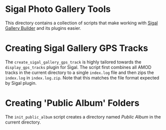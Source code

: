 # Sigal Photo Gallery Tools

This directory contains a collection of scripts that make working with [Sigal Gallery Builder](https://github.com/saimn/sigal) and its plugins easier.



# Creating Sigal Gallery GPS Tracks

The ``create_sigal_gallery_gps_track`` is highly tailored towards the ``display_gps_tracks`` plugin for Sigal. The script first combines all AMOD tracks in the current directory to a single ``index.log`` file and then zips the ``index.log`` in ``index.log.zip``. Note that this matches the file format expected by Sigal plugin.



# Creating 'Public Album' Folders

The ``init_public_album`` script creates a directory named _Public Album_ in the current directory.
